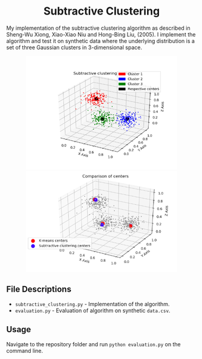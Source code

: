 <div align='center'>
  
# Subtractive Clustering
</div>

My implementation of the subtractive clustering algorithm as described in Sheng-Wu Xiong, Xiao-Xiao Niu and Hong-Bing Liu, (2005). I implement the algorithm and test it on synthetic data where the underlying distribution is a set of three Gaussian clusters in 3-dimensional space. 

<p align="center">
<img src="https://github.com/alanjeffares/subtractive-clustering/blob/master/plots/compare_classifications.png"  width="400">
<img src="https://github.com/alanjeffares/subtractive-clustering/blob/master/plots/compare_centers.png"  width="400">

</p>

## File Descriptions
* `subtractive_clustering.py` - Implementation of the algorithm.
* `evaluation.py` - Evaluation of algorithm on synthetic `data.csv`.

## Usage
Navigate to the repository folder and run `python evaluation.py` on the command line.
